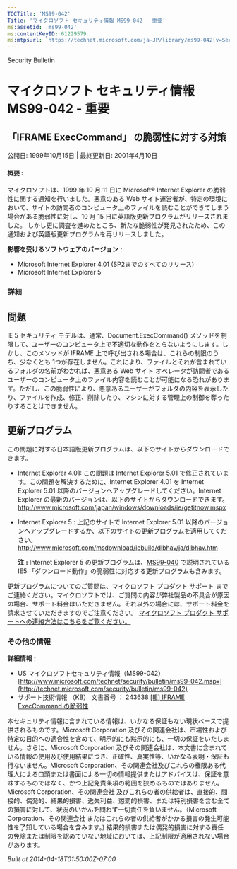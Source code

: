 ```yaml
---
TOCTitle: 'MS99-042'
Title: 'マイクロソフト セキュリティ情報 MS99-042 - 重要'
ms:assetid: 'ms99-042'
ms:contentKeyID: 61229579
ms:mtpsurl: 'https://technet.microsoft.com/ja-JP/library/ms99-042(v=Security.10)'
---
```


Security Bulletin

マイクロソフト セキュリティ情報 MS99-042 - 重要
===============================================

「IFRAME ExecCommand」 の脆弱性に対する対策
-------------------------------------------

公開日: 1999年10月15日 | 最終更新日: 2001年4月10日

#### 概要 :

マイクロソフトは、1999 年 10 月 11 日に Microsoft® Internet Explorer の脆弱性に関する通知を行いました。悪意のある Web サイト運営者が、特定の環境において、サイトの訪問者のコンピュータ上のファイルを読むことができてしまう場合がある脆弱性に対し、10 月 15 日に英語版更新プログラムがリリースされました。
しかし更に調査を進めたところ、新たな脆弱性が発見されたため、この通知および英語版更新プログラムを再リリースしました。

**影響を受けるソフトウェアのバージョン** **:**

-   Microsoft Internet Explorer 4.01 (SP2までのすべてのリリース)
-   Microsoft Internet Explorer 5

### 詳細

問題
----

<span></span>
IE 5 セキュリティ モデルは、通常、Document.ExecCommand() メソッドを制限して、ユーザーのコンピュータ上で不適切な動作をとらないようにします。しかし、このメソッドが IFRAME 上で呼び出される場合は、これらの制限のうち、少なくとも 1つが存在しません。これにより、ファイルとそれが含まれているフォルダの名前がわかれば、悪意ある Web サイト オペレータが訪問者であるユーザーのコンピュータ上のファイル内容を読むことが可能になる恐れがあります。ただし、この脆弱性により、悪意あるユーザーがフォルダの内容を表示したり、ファイルを作成、修正、削除したり、マシンに対する管理上の制御を奪ったりすることはできません。

更新プログラム
--------------

<span></span>
この問題に対する日本語版更新プログラムは、以下のサイトからダウンロードできます。

-   Internet Explorer 4.01:
    この問題は Internet Explorer 5.01 で修正されています。この問題を解決するために、Internet Explorer 4.01 を Internet Explorer 5.01 以降のバージョンへアップグレードしてください。Internet Explorer の最新のバージョンは、以下のサイトからダウンロードできます。
    <http://www.microsoft.com/japan/windows/downloads/ie/getitnow.mspx>
-   Internet Explorer 5 :
    上記のサイトで Internet Explorer 5.01 以降のバージョンへアップグレードするか、以下のサイトの更新プログラムを適用してください。
    <http://www.microsoft.com/msdownload/iebuild/dlbhav/ja/dlbhav.htm>

    **注** **:**
    Internet Explorer 5 の更新プログラムは、[MS99-040](http://technet.microsoft.com/security/bulletin/ms99-040) で説明されている IE5 「ダウンロード動作」の脆弱性に対応する更新プログラムも含みます。

更新プログラムについてのご質問は、マイクロソフト プロダクト サポート までご連絡ください。マイクロソフトでは、ご質問の内容が弊社製品の不具合が原因の場合、サポート料金はいただきません。それ以外の場合には、サポート料金を請求させていただきますのでご注意ください。
[マイクロソフト プロダクト サポートへの連絡方法はこちらをご覧ください。](http://www.microsoft.com/japan/security/support/patchqa.mspx)

### その他の情報

**詳細情報** **:**

-   US マイクロソフトセキュリティ情報（MS99-042）
    [http://www.microsoft.com/technet/security/bulletin/ms99-042.mspx](http://technet.microsoft.com/security/bulletin/ms99-042)
-   サポート技術情報 （KB） 文書番号 ： 243638
    [\[IE\] IFRAME ExecCommand の脆弱性](http://support.microsoft.com/kb/243638)

本セキュリティ情報に含まれている情報は、いかなる保証もない現状ベースで提供されるものです。Microsoft Corporation 及びその関連会社は、市場性および特定の目的への適合性を含めて、明示的にも黙示的にも、一切の保証をいたしません。さらに、Microsoft Corporation 及びその関連会社は、本文書に含まれている情報の使用及び使用結果につき、正確性、真実性等、いかなる表明・保証も行ないません。Microsoft Corporation、その関連会社及びこれらの権限ある代理人による口頭または書面による一切の情報提供またはアドバイスは、保証を意味するものではなく、かつ上記免責条項の範囲を狭めるものではありません。Microsoft Corporation、その関連会社 及びこれらの者の供給者は、直接的、間接的、偶発的、結果的損害、逸失利益、懲罰的損害、または特別損害を含む全ての損害に対して、状況のいかんを問わず一切責任を負いません。（Microsoft Corporation、その関連会社 またはこれらの者の供給者がかかる損害の発生可能性を了知している場合を含みます。) 結果的損害または偶発的損害に対する責任の免除または制限を認めていない地域においては、上記制限が適用されない場合があります。

*Built at 2014-04-18T01:50:00Z-07:00*
